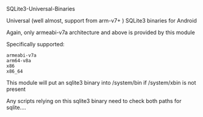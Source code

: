 SQLite3-Universal-Binaries

Universal (well almost, support from arm-v7+ ) SQLite3 binaries for Android

Again, only armeabi-v7a architecture and above is provided by this module

Specifically supported:

    armeabi-v7a
    arm64-v8a
    x86
    x86_64

This module will put an sqlite3 binary into /system/bin if /system/xbin is not present

Any scripts relying on this sqlite3 binary need to check both paths for sqlite....